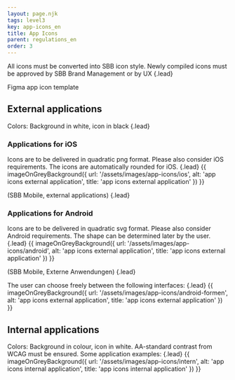 ```yaml
---
layout: page.njk
tags: level3
key: app-icons_en
title: App Icons
parent: regulations_en
order: 3
---
```


All icons must be converted into <sbb-link variant="inline" href="/{{page.lang}}/foundation/assets/icons/">SBB icon style</sbb-link>. Newly compiled icons must be approved by SBB Brand Management or by UX {.lead}

<sbb-button-link target="_blank" href="https://www.figma.com/file/0x2cZBSTG2t5crlyW2wfvE/adaptive-icons-template?t=4dWSW7jntdJDNUvr-1">
<sbb-icon slot="icon" name="figma-small"></sbb-icon>
Figma app icon template
</sbb-button-link> 

## External applications
Colors: Background in white, icon in black {.lead}

### Applications for iOS
Icons are to be delivered in quadratic png format. Please also consider iOS requirements. The icons are automatically rounded for iOS. {.lead}
{{ imageOnGreyBackground({
    url: '/assets/images/app-icons/ios',
    alt: 'app icons external application',
    title: 'app icons external application'
}) }}

(SBB Mobile, external applications) {.lead}

### Applications for Android
Icons are to be delivered in quadratic svg format. Please also consider Android requirements. The shape can be determined later by the user. {.lead}
{{ imageOnGreyBackground({
    url: '/assets/images/app-icons/android',
    alt: 'app icons external application',
    title: 'app icons external application'
}) }}

(SBB Mobile, Externe Anwendungen) {.lead}

The user can choose freely between the following interfaces: {.lead}
{{ imageOnGreyBackground({
    url: '/assets/images/app-icons/android-formen',
    alt: 'app icons external application',
    title: 'app icons external application'
}) }}

## Internal applications
Colors: Background in colour, icon in white. AA-standard contrast from WCAG must be ensured. Some application examples: {.lead}
{{ imageOnGreyBackground({
    url: '/assets/images/app-icons/intern',
    alt: 'app icons internal application',
    title: 'app icons internal application'
}) }}

